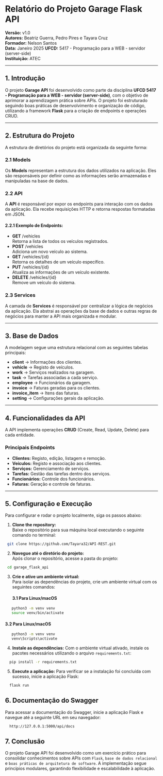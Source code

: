 # **Relatório do Projeto Garage Flask API**

**Versão:** v1.0  
**Autores:** Beatriz Guerra, Pedro Pires e Tayara Cruz  
**Formador:** Nelson Santos   
**Data:** Janeiro 2025
**UFCD:** 5417 - Programação para a WEB - servidor (server-side)   
**Instituição:** ATEC

---

## **1. Introdução**
O projeto **Garage API** foi desenvolvido como parte da disciplina **UFCD 5417 - Programação para a WEB - servidor (server-side)**, com o objetivo de aprimorar a aprendizagem prática sobre APIs. O projeto foi estruturado seguindo boas práticas de desenvolvimento e organização de código, utilizando a framework **Flask** para a criação de endpoints e operações CRUD.

---

## **2. Estrutura do Projeto**
A estrutura de diretórios do projeto está organizada da seguinte forma:

### **2.1 Models**
Os **Models** representam a estrutura dos dados utilizados na aplicação. Eles são responsáveis por definir como as informações serão armazenadas e manipuladas na base de dados.  

### **2.2 API**
A **API** é responsável por expor os endpoints para interação com os dados da aplicação. Ela recebe requisições HTTP e retorna respostas formatadas em JSON.

#### **2.2.1 Exemplo de Endpoints:**

- **GET** /vehicles  
 Retorna a lista de todos os veículos registrados.
- **POST** /vehicles  
Adiciona um novo veículo ao sistema.
- **GET** /vehicles/{id}  
  Retorna os detalhes de um veículo específico.
- **PUT** /vehicles/{id}  
  Atualiza as informações de um veículo existente.
- **DELETE** /vehicles/{id}  
  Remove um veículo do sistema.

### **2.3 Services**  

A camada de **Services** é responsável por centralizar a lógica de negócios da aplicação. Ela abstrai as operações da base de dados e outras regras de negócios para manter a API mais organizada e modular.

---

## **3. Base de Dados**
A modelagem segue uma estrutura relacional com as seguintes tabelas principais:

- **client** → Informações dos clientes.
- **vehicle** → Registo de veículos.
- **work** → Serviços realizados na garagem.
- **task** → Tarefas associadas a cada serviço.
- **employee** → Funcionários da garagem.
- **invoice** → Faturas geradas para os clientes.
- **invoice_item** → Itens das faturas.
- **setting** → Configurações gerais da aplicação.

---
## **4. Funcionalidades da API**
A  API implementa operações **CRUD** (Create, Read, Update, Delete) para cada entidade.

### **Principais Endpoints**
- **Clientes:** Registo, edição, listagem e remoção.
- **Veículos:** Registo e associação aos clientes.
- **Serviços:** Gerenciamento de serviços.
- **Tarefas:** Gestão das tarefas dentro dos serviços.
- **Funcionários:** Controle dos funcionários.
- **Faturas:** Geração e controle de faturas.

---

## **5. Configuração e Execução**
Para configurar e rodar o projeto localmente, siga os passos abaixo:

1. **Clone the repository:**  
  Baixe o repositório para sua máquina local executando o seguinte comando no terminal:
```bash
 git clone https://github.com/Tayara32/API-REST.git
 ```

2. **Navegue até o diretório do projeto:**  
  Após clonar o repositório, acesse a pasta do projeto:
```bash
 cd garage_flask_api
 ```

3. **Crie e ative um ambiente virtual:**  
  Para isolar as dependências do projeto, crie um ambiente virtual com os seguintes comandos:
   #### 3.1 Para Linux/macOS
```bash
   python3 -m venv venv
   source venv/bin/activate
 ```
 #### 3.2 Para Linux/macOS
```bash
   python3 -m venv venv
   venv\Scripts\activate
 ```
4. **Instale as dependências:** 
   Com o ambiente virtual ativado, instale os pacotes necessários utilizando o arquivo `requirements.txt`:
```bash
  pip install -r requirements.txt
 ```
5. **Execute a aplicação:** 
   Para verificar se a instalação foi concluída com sucesso, inicie a aplicação Flask:
```bash
  flask run
 ```

## **6. Documentação do Swagger**
Para acessar a documentação do Swagger, inicie a aplicação Flask e navegue até a seguinte URL em seu navegador:
```bash
  http://127.0.0.1:5000/api/docs
 ```

## **7. Conclusão**
O projeto Garage API foi desenvolvido como um exercício prático para consolidar conhecimentos sobre APIs com `Flask`, `base de dados relacional` e `boas práticas de arquitetura de software`. 
A implementação segue princípios modulares, garantindo flexibilidade e escalabilidade à aplicação.
